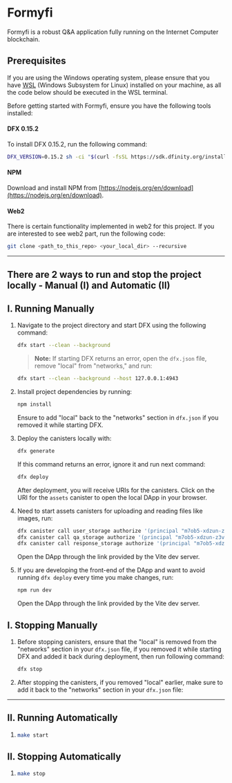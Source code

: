 # Formyfi

Formyfi is a robust Q&A application fully running on the Internet Computer blockchain.

## Prerequisites

If you are using the Windows operating system, please ensure that you have <a href="https://learn.microsoft.com/en-us/windows/wsl/install" target="_blank">WSL</a>
(Windows Subsystem for Linux) installed on your machine, as all the code below should be executed in the WSL terminal.

Before getting started with Formyfi, ensure you have the following tools installed:

#### DFX 0.15.2

To install DFX 0.15.2, run the following command:

```bash
DFX_VERSION=0.15.2 sh -ci "$(curl -fsSL https://sdk.dfinity.org/install.sh)"
```

#### NPM

Download and install NPM from [https://nodejs.org/en/download](https://nodejs.org/en/download).

#### Web2

There is certain functionality implemented in web2 for this project. If you are interested to see web2 part, run the following code:

   ```bash
   git clone <path_to_this_repo> <your_local_dir> --recursive
   ```
---

## There are 2 ways to run and stop the project locally - Manual (I) and Automatic (II)

## I. Running Manually

1. Navigate to the project directory and start DFX using the following command:

   ```bash
   dfx start --clean --background
   ```

   > **Note:** If starting DFX returns an error, open the `dfx.json` file, remove "local" from "networks," and run:

   ```bash
   dfx start --clean --background --host 127.0.0.1:4943
   ```

2. Install project dependencies by running:

   ```bash
   npm install
   ```

   Ensure to add "local" back to the "networks" section in `dfx.json` if you removed it while starting DFX.

3. Deploy the canisters locally with:

   ```bash
   dfx generate
   ```

   If this command returns an error, ignore it and run next command:

   ```bash
   dfx deploy
   ```

   After deployment, you will receive URIs for the canisters. Click on the URI for the `assets` canister to open the local DApp in your browser.

4. Need to start assets canisters for uploading and reading files like images, run:
   ```bash
   dfx canister call user_storage authorize '(principal "m7ob5-xdzun-z3vt2-6oujc-gfm2t-2lt5p-bw5kn-2tatc-fjkti-eko6j-jqe")'
   dfx canister call qa_storage authorize '(principal "m7ob5-xdzun-z3vt2-6oujc-gfm2t-2lt5p-bw5kn-2tatc-fjkti-eko6j-jqe")'
   dfx canister call response_storage authorize '(principal "m7ob5-xdzun-z3vt2-6oujc-gfm2t-2lt5p-bw5kn-2tatc-fjkti-eko6j-jqe")'
   ```
   Open the DApp through the link provided by the Vite dev server.

5. If you are developing the front-end of the DApp and want to avoid running `dfx deploy` every time you make changes, run:
   ```bash
   npm run dev
   ```
   Open the DApp through the link provided by the Vite dev server.

## I. Stopping Manually

1. Before stopping canisters, ensure that the "local" is removed from the "networks" section in your `dfx.json` file, if you removed it while
   starting DFX and added it back during deployment, then run following command:
   ```bash
   dfx stop
   ```
2. After stopping the canisters, if you removed "local" earlier, make sure to add it back to the "networks" section in your `dfx.json` file:

***

## II. Running Automatically

1. ```bash
   make start
   ```

## II. Stopping Automatically

1. ```bash
   make stop
   ```